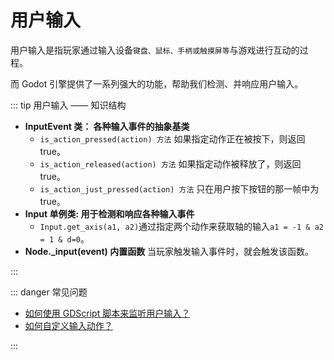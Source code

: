 # 用户输入

用户输入是指玩家通过输入设备`键盘、鼠标、手柄或触摸屏等`与游戏进行互动的过程。

而 Godot 引擎提供了一系列强大的功能，帮助我们检测、并响应用户输入。

::: tip 用户输入 —— 知识结构

- **InputEvent 类： 各种输入事件的抽象基类**
  - `is_action_pressed(action) 方法` 如果指定动作正在被按下，则返回 true。
  - `is_action_released(action) 方法` 如果指定动作被释放了，则返回 true。
  - `is_action_just_pressed(action) 方法` 只在用户按下按钮的那一帧中为 true。
- **Input 单例类: 用于检测和响应各种输入事件**
  - `Input.get_axis(a1, a2)`通过指定两个动作来获取轴的输入`a1 = -1 & a2 = 1 & d=0`。
- **Node.\_input(event) 内置函数** 当玩家触发输入事件时，就会触发该函数。

:::

::: danger 常见问题

- [如何使用 GDScript 脚本来监听用户输入？](./get-user-input.md)
- [如何自定义输入动作？](./custom-input-map/index.md)

:::
